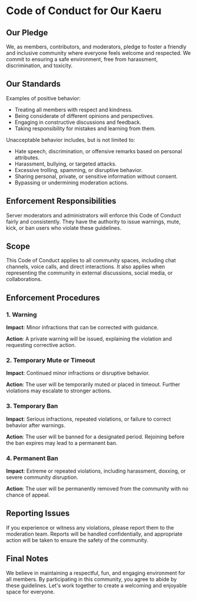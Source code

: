 # Code of Conduct for Our Kaeru

## Our Pledge

We, as members, contributors, and moderators, pledge to foster a friendly and inclusive community where everyone feels welcome and respected. We commit to ensuring a safe environment, free from harassment, discrimination, and toxicity.

## Our Standards

Examples of positive behavior:

-   Treating all members with respect and kindness.
-   Being considerate of different opinions and perspectives.
-   Engaging in constructive discussions and feedback.
-   Taking responsibility for mistakes and learning from them.

Unacceptable behavior includes, but is not limited to:

-   Hate speech, discrimination, or offensive remarks based on personal attributes.
-   Harassment, bullying, or targeted attacks.
-   Excessive trolling, spamming, or disruptive behavior.
-   Sharing personal, private, or sensitive information without consent.
-   Bypassing or undermining moderation actions.

## Enforcement Responsibilities

Server moderators and administrators will enforce this Code of Conduct fairly and consistently. They have the authority to issue warnings, mute, kick, or ban users who violate these guidelines.

## Scope

This Code of Conduct applies to all community spaces, including chat channels, voice calls, and direct interactions. It also applies when representing the community in external discussions, social media, or collaborations.

## Enforcement Procedures

### 1. Warning

**Impact**: Minor infractions that can be corrected with guidance.

**Action**: A private warning will be issued, explaining the violation and requesting corrective action.

### 2. Temporary Mute or Timeout

**Impact**: Continued minor infractions or disruptive behavior.

**Action**: The user will be temporarily muted or placed in timeout. Further violations may escalate to stronger actions.

### 3. Temporary Ban

**Impact**: Serious infractions, repeated violations, or failure to correct behavior after warnings.

**Action**: The user will be banned for a designated period. Rejoining before the ban expires may lead to a permanent ban.

### 4. Permanent Ban

**Impact**: Extreme or repeated violations, including harassment, doxxing, or severe community disruption.

**Action**: The user will be permanently removed from the community with no chance of appeal.

## Reporting Issues

If you experience or witness any violations, please report them to the moderation team. Reports will be handled confidentially, and appropriate action will be taken to ensure the safety of the community.

## Final Notes

We believe in maintaining a respectful, fun, and engaging environment for all members. By participating in this community, you agree to abide by these guidelines. Let's work together to create a welcoming and enjoyable space for everyone.
